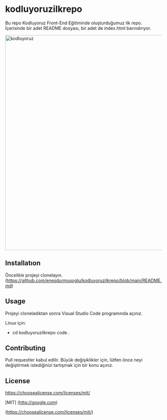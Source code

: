 # kodluyoruzilkrepo

Bu repo Kodluyoruz Front-End Eğitiminde oluşturduğumuz ilk repo. İçerisinde bir adet README dosyası, bir adet de index.html barındırıyor.

<img width="693" alt="kodluyoruz" src="https://user-images.githubusercontent.com/73403774/210182327-c0754307-0c2c-4e90-8603-168c611f74c0.png">



## Installatıon
Öncelikle projeyi clonelayın. (https://github.com/enesdurmusoglu/kodluyoruzilkrepo/blob/main/README.md)

## Usage
Projeyi cloneladıktan sonra Visual Studio Code programında açınız.

Linux için:

* cd kodluyoruzilkrepo
code .

## Contributing
Pull requestler kabul edilir. Büyük değişiklikler için, lütfen önce neyi değiştirmek istediğinizi tartışmak için bir konu açınız.

## License

https://choosealicense.com/licenses/mit/

[MIT] (http://google.com)

(https://choosealicense.com/licenses/mit/)




